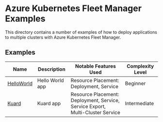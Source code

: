 # Azure Kubernetes Fleet Manager Examples

This directory contains a number of examples of how to deploy applications to multiple clusters with Azure Kubernetes Fleet Manager.

## Examples

| Name                      | Description     | Notable Features Used                                                          | Complexity Level |
---------------------------|-----------------|--------------------------------------------------------------------------------|------------------|
| [HelloWorld](helloworld/) | Hello World app | Resource Placement: Deployment, Service                                        | Beginner         |
| [Kuard](kuard/)           | Kuard app       | Resource Placement: Deployment, Service, Service Export, Multi-Cluster Service | Intermediate     |